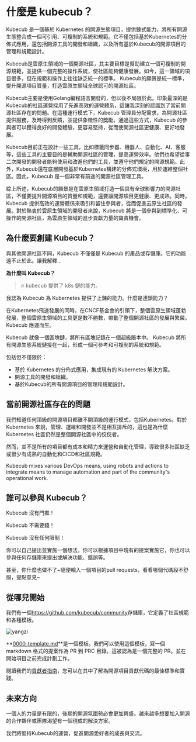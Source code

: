 # 什麼是 kubecub？

Kubecub 是一個基於 Kubernetes 的開源生態項目，提供鍊式能力，將所有開源生態整合成一個可引用、可複制的系統和規範。它不僅包括基於Kubernetes的分佈式應用，還包括開源工具的開發和組織，以及所有基於Kubecub的開源項目的管理和規範設計。

Kubecub是雲原生領域的一個開源社區，其主要目標是幫助建立一個可複制的開源規範，並提供一個完整的操作系統，使社區能夠健康發展。如今，這一領域的項目很多，但在規範和操作上往往缺乏統一的標準。 Kubecub的願景是統一標準，提升開源項目質量，打造雲原生領域全球認可的開源社區。

Kubecub主要是使用Golang編程語言開發的，但以後不局限於此。印象最深的是Kubecub的社區運營採用了先進高效的運營體系，這讓我深刻的認識到了當前開源社區存在的問題。在這種運行模式下，Kubecub 管理員分配需求，為開源社區提供服務，及時得到反饋，並提供象徵性的獎勵。通過這些方式，Kubecub 的參與者可以獲得良好的開發體驗，更容易堅持，從而使開源社區更健康、更好地發展。

Kubecub目前正在設計一些工具，比如標籤同步器、機器人、自動化、AI、客服等，這些工具的主要目的是輔助開源社區的管理，提高運營效率。他們也希望從事二次開發的開發者能夠使用和改進他們的工具，並遵守他們規定的開源規範。此外，Kubecub還在底層開發基於Kubernetes構建的分佈式環境，用於運維整個社區。因此，Kubecub 是一個非常有前途的開源社區管理工具。

綜上所述，Kubecub的願景是在雲原生領域打造一個具有全球影響力的開源社區，不僅要提升開源項目的質量和規範，還要讓開源項目更健康、更成熟。同時，Kubecub 提供高效的運營體係來吸引和留住參與者，從而促進云原生社區的發展。對於熱衷於雲原生領域的開發者來說，Kubecub 將是一個參與到標準化、可操作的開源社區，為雲原生領域的進步貢獻力量的寶貴機會。

## 為什麼要創建 Kubecub？

與其他開源社區不同，Kubecub 不僅僅是 Kubecub 的產品或存儲庫。它的功能遠不止於此。讓我解釋...

**為什麼叫 Kubecub？**

> 🔥 kubecub 提供了 k8s 鏈的能力。

我認為 Kubecub 為 Kubernetes 提供了上鍊的能力。什麼是連鎖能力？

在Kubernetes飛速發展的同時，在CNCF基金會的引領下，整個雲原生領域蓬勃發展，整個雲原生領域的工具更是數不勝數，帶動了整個開源社區的發展與繁榮。 Kubecub 應運而生。

Kubecub 就像一個區塊鏈，將所有區塊記錄在一個超級賬本中。 Kubecub 將所有開源生態系統鏈接在一起，形成一個可參考和可複制的系統和規範。

包括但不僅限於：

-   基於 Kubernetes 的分佈式應用，集成現有的 Kubernetes 解決方案。
-   開源工具的開發和組織。
-   基於Kubecub的所有開源項目的管理和規範設計。

## 當前開源社區存在的問題

我們知道任何頂級的開源項目都離不開頂級的運行模式，包括Kubernetes。對於 Kubernetes 來說，管理、運維和開發並不是相互排斥的，這也是為什麼 Kubernetes 社區仍然是整個開源社區中的佼佼者。

然而，並不是所有的項目都有成本和精力來運營和自動化管理，導致很多社區缺乏或很少有成熟的自動化和CICD和社區規範。

Kubecub mixes various DevOps means, using robots and actions to integrate means to manage automation and part of the community's operational work.

## 誰可以參與 Kubecub？

Kubecub 沒有門檻！

Kubecub 不需要錢！

Kubecub 沒有任何限制！

你可以自己提出並實施一個想法，你可以根據項目中現有的提案實施它，你也可以參與任何存儲庫來提出或解決功能、錯誤等。

甚至，你什麼也做不了~隨便輸入一個項目的pull requests，看看哪個代碼段不舒服，提點意見~

## 從哪兒開始

我們有一個<https://github.com/kubecub/community>存儲庫，它定義了社區規範和各種模板。

![yangzi](http://sm.nsddd.top/sm202306012140301.png)

**[0000-template.md](http://0000-template.md/)**是一個模板。我們可以使用這個模板，寫一個 markdown 格式的提案作為 PR 到 PRC 目錄。這被認為是一個完整的 PR。並在開始項目之前完成計劃工作。

閱讀我們的[貢獻者指南](https://github.com/kubecub/community/blob/main/CONTRIBUTING.md)，您可以在其中了解為開源項目貢獻代碼的最佳標準和實踐。

## 未來方向

一個人的力量是有限的，後期的開源氛圍勢必會更加興盛。越來越多想要加入開源的合作夥伴或團隊渴望有一個現成的解決方案。

我們將堅持Kubecub的運營，促進開源愛好者的成長與交流。
